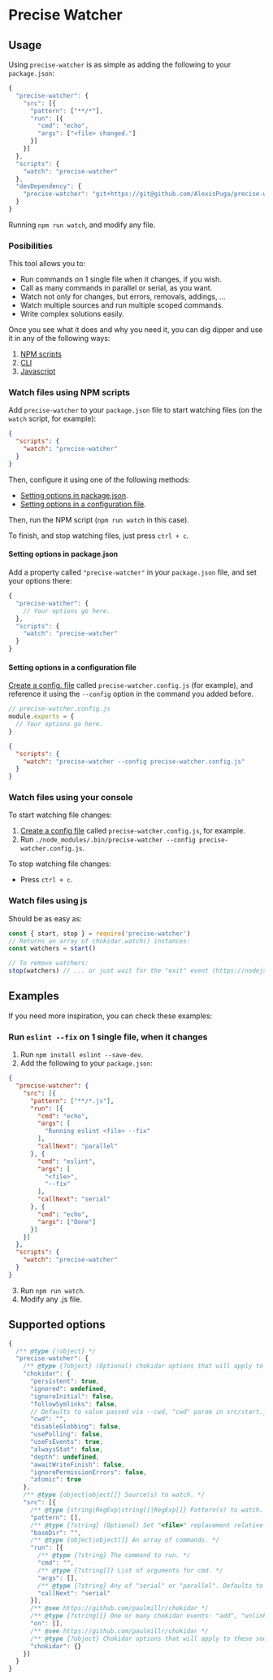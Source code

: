 # Precise Watcher

## Usage
Using `precise-watcher` is as simple as adding the following to your `package.json`:
``` js
{
  "precise-watcher": {
    "src": [{
      "pattern": ["**/*"],
      "run": [{
        "cmd": "echo",
        "args": ["<file> changed."]
      }]
    }]
  },
  "scripts": {
    "watch": "precise-watcher"
  },
  "devDependency": {
    "precise-watcher": "git+https://git@github.com/AlexisPuga/precise-watcher.git" // NPM package not available yet until version 1.
  }
}
```
Running `npm run watch`, and modify any file.

### Posibilities
This tool allows you to:
- Run commands on 1 single file when it changes, if you wish.
- Call as many commands in parallel or serial, as you want.
- Watch not only for changes, but errors, removals, addings, ...
- Watch multiple sources and run multiple scoped commands.
- Write complex solutions easily.

Once you see what it does and why you need it, you can dig dipper and use it in any of the following ways:
1. [NPM scripts](#watch-files-using-npm-scripts)
2. [CLI](#watch-files-using-your-console)
3. [Javascript](#watch-files-using-js)

### Watch files using NPM scripts
Add ` precise-watcher ` to your `package.json` file to start watching files (on the `watch` script, for example):
``` json
{
  "scripts": {
    "watch": "precise-watcher"
  }
}
```
Then, configure it using one of the following methods:
- [Setting options in package.json](#setting-options-in-packagejson).
- [Setting options in a configuration file](#setting-options-in-a-configuration-file).

Then, run the NPM script (`npm run watch` in this case).

To finish, and stop watching files, just press `ctrl + c`.

#### Setting options in package.json
Add a property called ` "precise-watcher" ` in your `package.json` file, and set your options there:
``` js
{
  "precise-watcher": {
    // Your options go here.
  },
  "scripts": {
    "watch": "precise-watcher"
  }
}
```
#### Setting options in a configuration file
[Create a config. file](#create-a-config-file) called ` precise-watcher.config.js ` (for example), and reference it using the ` --config ` option in the command you added before.

``` js
// precise-watcher.config.js
module.exports = {
  // Your options go here.
}
```
``` json
{
  "scripts": {
    "watch": "precise-watcher --config precise-watcher.config.js"
  }
}
```
### Watch files using your console
To start watching file changes:
1. [Create a config file](#create-a-config-file) called `precise-watcher.config.js`, for example.
2. Run `./node_modules/.bin/precise-watcher --config precise-watcher.config.js`.

To stop watching file changes:
- Press `ctrl + c`.

### Watch files using js
Should be as easy as:
``` js
const { start, stop } = require('precise-watcher')
// Returns an array of chokidar.watch() instances:
const watchers = start()

// To remove watchers:
stop(watchers) // ... or just wait for the "exit" event (https://nodejs.org/api/process.html#process_event_exit) to happen.
```

## Examples
If you need more inspiration, you can check these examples:

### Run `eslint --fix` on 1 single file, when it changes
1. Run `npm install eslint --save-dev`.
2. Add the following to your `package.json`:
``` json
{
  "precise-watcher": {
    "src": [{
      "pattern": ["**/*.js"],
      "run": [{
        "cmd": "echo",
        "args": [
          "Running eslint <file> --fix"
        ],
        "callNext": "parallel"
      }, {
        "cmd": "eslint",
        "args": [
          "<file>",
          "--fix"
        ],
        "callNext": "serial"
      }, {
        "cmd": "echo",
        "args": ["Done"]
      }]
    }]
  },
  "scripts": {
    "watch": "precise-watcher"
  }
}
```
3. Run `npm run watch`.
4. Modify any .js file.

## Supported options
``` js
{
  /** @type {!object} */
  "precise-watcher": {
    /** @type {?object} (Optional) chokidar options that will apply to all sources. Defaults to the following, as of chokidar@3.5: */
    "chokidar": {
      "persistent": true,
      "ignored": undefined,
      "ignoreInitial": false,
      "followSymlinks": false,
      // Defaults to value passed via --cwd, "cwd" param in src/start.js' main function, or process.cwd()
      "cwd": "",
      "disableGlobbing": false,
      "usePolling": false,
      "useFsEvents": true,
      "alwaysStat": false,
      "depth": undefined,
      "awaitWriteFinish": false,
      "ignorePermissionErrors": false,
      "atomic": true
    },
    /** @type {object|object[]} Source(s) to watch. */
    "src": [{
      /** @type {string|RegExp|string[]|RegExp[]} Pattern(s) to watch. */
      "pattern": [],
      /** @type {?string} (Optional) Set "<file>" replacement relative to this value. Basically: path.relative(baseDir, watchedFile). Useful to convert /some/path/file to /file, for example */
      "baseDir": "",
      /** @type {object|object[]} An array of commands. */
      "run": [{
        /** @type {?string} The command to run. */
        "cmd": "",
        /** @type {?string[]} List of arguments for cmd. */
        "args": [],
        /** @type {?string} Any of "serial" or "parallel". Defaults to "serial". */
        "callNext": "serial"
      }],
      /** @see https://github.com/paulmillr/chokidar */
      /** @type {?string[]} One or many chokidar events: "add", "unlink", "addDir", "unlinkDir", "error", "ready", "raw". Defaults to "change". */
      "on": [],
      /** @see https://github.com/paulmillr/chokidar */
      /** @type {?object} Chokidar options that will apply to these sources only. Merged with global "chokidar" options. */
      "chokidar": {}
    }]
  }
}
```
